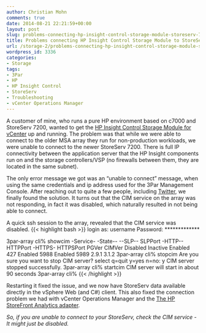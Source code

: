 ```yaml
---
author: Christian Mohn
comments: true
date: 2014-08-21 22:21:59+00:00
layout: post
slug: problems-connecting-hp-insight-control-storage-module-storeserv-7200-3par
title: Problems connecting HP Insight Control Storage Module to StoreServ 7200 (3Par)
url: /storage-2/problems-connecting-hp-insight-control-storage-module-storeserv-7200-3par/
wordpress_id: 3336
categories:
- Storage
tags:
- 3Par
- HP
- HP Insight Control
- StoreServ
- Troubleshooting
- vCenter Operations Manager
---
```


A customer of mine, who runs a pure HP environment based on c7000 and StoreServ 7200, wanted to get the [HP Insight Control Storage Module for vCenter](http://www.youtube.com/watch?v=A93zVmnheEE) up and running. The problem was that while we were able to connect to the older MSA array they run for non-production workloads, we were unable to connect to the newer StoreServ 7200. There is full IP connectivity between the application server that the HP Insight components run on and the storage controllers/VSP (no firewalls between them, they are located in the same subnet).
<!--more-->


The only error message we got was an “unable to connect” message, when using the same credentials and ip address used for the 3Par Management Console. After reaching out to quite a few people, including [Twitter](https://twitter.com/h0bbel/status/499488699412123649), we finally found the solution. It turns out that the CIM service on the array was not responding, in fact it was disabled, which naturally resulted in not being able to connect.

A quick ssh session to the array, revealed that the CIM service was disabled.
{{< highlight bash >}}
login as: username
Password: *************

3par-array cli% showcim
-Service- -State-- --SLP-- SLPPort -HTTP-- HTTPPort -HTTPS- HTTPSPort PGVer CIMVer
Disabled  Inactive Enabled     427 Enabled     5988 Enabled      5989 2.9.1 3.1.2
3par-array cli% stopcim
Are you sure you want to stop CIM server?
select q=quit y=yes n=no: y
CIM server stopped successfully.
3par-array cli% startcim
CIM server will start in about 90 seconds
3par-array cli%
{{< /highlight >}}

Restarting it fixed the issue, and we now have StoreServ data available directly in the vSphere Web (and C#) client. This also fixed the connection problem we had with vCenter Operations Manager and the [The HP StoreFront Analytics adapter](http://h20392.www2.hp.com/portal/swdepot/displayProductInfo.do?productNumber=vCOPS).

_So, if you are unable to connect to your StoreServ, check the CIM service - It might just be disabled._
